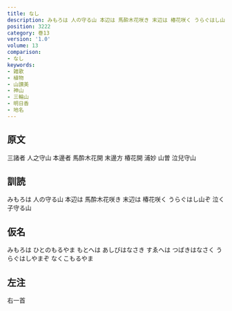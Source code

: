 ```yaml
---
title: なし
description: みもろは 人の守る山 本辺は 馬酔木花咲き 末辺は 椿花咲く うらぐはし山ぞ 泣く子守る山
position: 3222
category: 巻13
version: '1.0'
volume: 13
comparison:
- なし
keywords:
- 雑歌
- 植物
- 山讃美
- 神山
- 三輪山
- 明日香
- 地名
---
```


## 原文

三諸者 人之守山 本邊者 馬酔木花開 末邊方 椿花開 浦妙 山曽 泣兒守山

## 訓読

みもろは 人の守る山 本辺は 馬酔木花咲き 末辺は 椿花咲く うらぐはし山ぞ 泣く子守る山

## 仮名

みもろは ひとのもるやま もとへは あしびはなさき すゑへは つばきはなさく うらぐはしやまぞ なくこもるやま

## 左注

右一首
